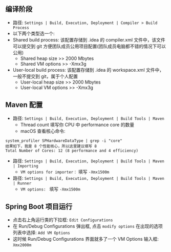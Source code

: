 
## 编译阶段

- 路径: `Settings | Build, Execution, Deployment | Compiler > Build Process`
- 以下两个类型选一个:
- Shared build process: 该配置存储到 .idea 的 compiler.xml 文件中，该文件可以提交到 git 方便团队成员公用项目配置(团队成员电脑都不错的情况下可以公用)
  - Shared heap size >> 2000 Mbytes
  - Shared VM options >> -Xmx3g
- User-local build process: 该配置存储到 .idea 的 workspace.xml 文件中，一般不提交到 git，属于个人配置
  - User-local heap size >>  2000 Mbytes
  - User-local VM options >> -Xmx3g


## Maven 配置

- 路径: `Settings | Build, Execution, Deployment | Build Tools | Maven`
  - Thread count 填写你 CPU 中 performance core 的数量
  - macOS 查看核心命令: 
```
system_profiler SPHardwareDataType | grep -i "core"
结果如下，我是 8 个性能核心，所以这里建议填写 8
Total Number of Cores: 12 (8 performance and 4 efficiency)
```

- 路径: `Settings | Build, Execution, Deployment | Build Tools | Maven | Importing`
  - `VM options for importer：` 填写 `-Xmx1500m`
- 路径: `Settings | Build, Execution, Deployment | Build Tools | Maven | Runner`
  - `VM options: ` 填写 `-Xmx1500m`


## Spring Boot 项目运行

- 点击右上角运行类的下拉框: `Edit Configurations`
- 在 Run/Debug Configurations 弹出框, 点击 `modify options` 在出现的选项列表中选择: `Add VM Options`
- 这时候 Run/Debug Configurations 界面就多了一个 VM Options 输入框: `Xmx2000m`
